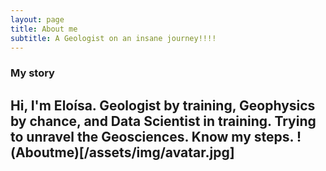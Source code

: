 ```yaml
---
layout: page
title: About me
subtitle: A Geologist on an insane journey!!!!
---
```



### My story
Hi, I'm Eloísa. Geologist by training, Geophysics by chance, and Data Scientist in training. Trying to unravel the Geosciences. Know my steps.
!(Aboutme)[/assets/img/avatar.jpg]
---

